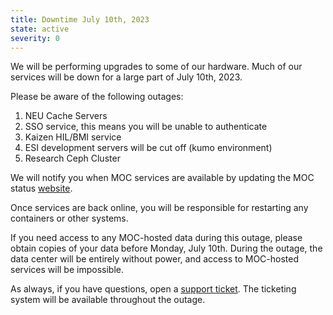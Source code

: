 ```yaml
---
title: Downtime July 10th, 2023
state: active
severity: 0
---
```


We will be performing upgrades to some of our hardware. Much of our
services will be down for a large part of July 10th, 2023.

Please be aware of the following outages:

1. NEU Cache Servers
1. SSO service, this means you will be unable to authenticate
1. Kaizen HIL/BMI service
1. ESI development servers will be cut off (kumo environment)
1. Research Ceph Cluster

We will notify you when MOC services are available by updating the
MOC status [website][status].

Once services are back online, you will be responsible for restarting
any containers or other systems.

If you need access to any MOC-hosted data during this outage, please
obtain copies of your data before Monday, July 10th. During the outage,
the data center will be entirely without power, and access to MOC-hosted
services will be impossible.

As always, if you have questions, open a [support ticket][ticket].
The ticketing system will be available throughout the outage.

[ticket]: https://support.massopen.cloud
[status]: https://status.massopen.cloud/
